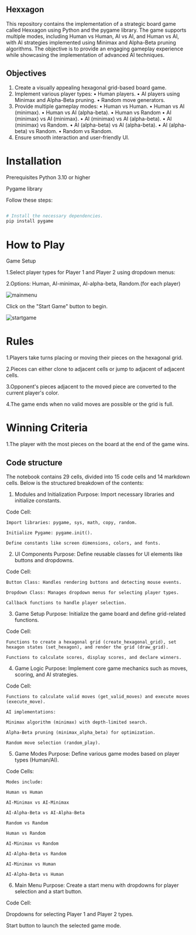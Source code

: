 ## Hexxagon
This repository contains the implementation of a strategic board game
called Hexxagon using Python and the pygame library. The game supports
multiple modes, including Human vs Human, AI vs AI, and Human vs AI, with
AI strategies implemented using Minimax and Alpha-Beta pruning algorithms.
The objective is to provide an engaging gameplay experience while
showcasing the implementation of advanced AI techniques.
## Objectives
1. Create a visually appealing hexagonal grid-based board game.
2. Implement various player types:
• Human players.
• AI players using Minimax and Alpha-Beta pruning.
• Random move generators.
3. Provide multiple gameplay modes:
• Human vs Human.
• Human vs AI (minimax).
• Human vs AI (alpha-beta).
• Human vs Random
• AI (minimax) vs AI (minimax).
• AI (minimax) vs AI (alpha-beta).
• AI (minimax) vs Random.
• AI (alpha-beta) vs AI (alpha-beta).
• AI (alpha-beta) vs Random.
• Random vs Random.
4. Ensure smooth interaction and user-friendly UI.

# Installation
Prerequisites
Python 3.10 or higher

Pygame library

Follow these steps:

```sh

# Install the necessary dependencies.
pip install pygame

```
# How to Play
Game Setup

1.Select player types for Player 1 and Player 2 using dropdown menus:

2.Options: Human, AI-minimax, AI-alpha-beta, Random.(for each player)

![mainmenu](https://github.com/user-attachments/assets/bd41f0e2-300c-497c-b1ac-05c1eee7deb5)


Click on the "Start Game" button to begin.

![startgame](https://github.com/user-attachments/assets/0837614f-be4e-49b3-9574-e90a44bafa88)

# Rules
1.Players take turns placing or moving their pieces on the hexagonal grid.

2.Pieces can either clone to adjacent cells or jump to adjacent of adjacent cells.

3.Opponent's pieces adjacent to the moved piece are converted to the current player's color.

4.The game ends when no valid moves are possible or the grid is full.

# Winning Criteria
1.The player with the most pieces on the board at the end of the game wins.

## Code structure

The notebook contains 29 cells, divided into 15 code cells and 14 markdown cells. Below is the structured breakdown of the contents:

1. Modules and Initialization
Purpose: Import necessary libraries and initialize constants.

Code Cell:

    Import libraries: pygame, sys, math, copy, random.

    Initialize Pygame: pygame.init().

    Define constants like screen dimensions, colors, and fonts.

2. UI Components
Purpose: Define reusable classes for UI elements like buttons and dropdowns.

Code Cell:

    Button Class: Handles rendering buttons and detecting mouse events.

    Dropdown Class: Manages dropdown menus for selecting player types.

    Callback functions to handle player selection.

3. Game Setup
Purpose: Initialize the game board and define grid-related functions.

Code Cell:

    Functions to create a hexagonal grid (create_hexagonal_grid), set hexagon states (set_hexagon), and render the grid (draw_grid).

    Functions to calculate scores, display scores, and declare winners.

4. Game Logic
Purpose: Implement core game mechanics such as moves, scoring, and AI strategies.

Code Cell:

    Functions to calculate valid moves (get_valid_moves) and execute moves (execute_move).

    AI implementations:

    Minimax algorithm (minimax) with depth-limited search.

    Alpha-Beta pruning (minimax_alpha_beta) for optimization.

    Random move selection (random_play).

5. Game Modes
Purpose: Define various game modes based on player types (Human/AI).

Code Cells:

    Modes include:

    Human vs Human

    AI-Minimax vs AI-Minimax

    AI-Alpha-Beta vs AI-Alpha-Beta

    Random vs Random

    Human vs Random

    AI-Minimax vs Random

    AI-Alpha-Beta vs Random

    AI-Minimax vs Human

    AI-Alpha-Beta vs Human

6. Main Menu
Purpose: Create a start menu with dropdowns for player selection and a start button.

Code Cell:

Dropdowns for selecting Player 1 and Player 2 types.

Start button to launch the selected game mode.
